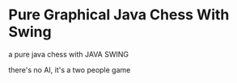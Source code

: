 # Pure Graphical Java Chess With Swing

a pure java chess with JAVA SWING 

there's no AI, it's a two people game
